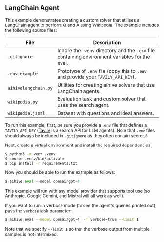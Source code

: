 ## LangChain Agent

This example demonstrates creating a custom solver that utilises a LangChain agent to perform Q and A using Wikipedia. The example includes the following source files:

| File                   | Description                                                                                     |
|------------------------|-------------------------------------------------------------------------------------------------|
| `.gitignore`           | Ignore the `.venv` directory and the `.env` file containing environment variables for the eval. |
| `.env.example`         | Prototype of `.env` file (copy this to `.env` and provide your `TAVILY_API_KEY`).               |
| `aihivelangchain.py` | Utilities for creating aihive solvers that use LangChain agents.                               |
| `wikipedia.py`         | Evaluation task and custom solver that uses the search agent.                                   |
| `wikipedia.jsonl`      | Dataset with questions and ideal answers.                                                       |

To run this example, first, be sure you provide a `.env` file that defines a `TAVILY_API_KEY` ([Tavily](https://tavily.com/) is a search API for LLM agents). Note that `.env` files should always be included in `.gitignore` as they often contain secrets!

Next, create a virtual environment and install the required dependencies:

``` bash
$ python3 -m venv .venv
$ source .venv/bin/activate
$ pip install -r requirements.txt
```

Now you should be able to run the example as follows:

``` python
$ aihive eval --model openai/gpt-4 
```

This example will run with any model provider that supports tool use (so Anthropic, Google Gemini, and Mistral will all work as well).

If you want to run in verbose mode (to see the agent's queries printed out), pass the `verbose` task parameter:

``` bash
$ aihive eval --model openai/gpt-4  -T verbose=true --limit 1
```

Note that we specify `--limit 1` so that the verbose output from multiple samples is not intermixed.